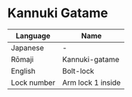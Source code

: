 <!---arm lock 1 inside--->
# Kannuki Gatame

Language | Name
-|-
Japanese | -
Rōmaji | Kannuki-gatame
English | Bolt-lock
Lock number | Arm lock 1 inside